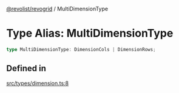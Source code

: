 [@revolist/revogrid](README.md) / MultiDimensionType

# Type Alias: MultiDimensionType

```ts
type MultiDimensionType: DimensionCols | DimensionRows;
```

## Defined in

[src/types/dimension.ts:8](https://github.com/revolist/revogrid/blob/6d16baf0ac19236f5511b0ce2aeccf75326e95c2/src/types/dimension.ts#L8)
